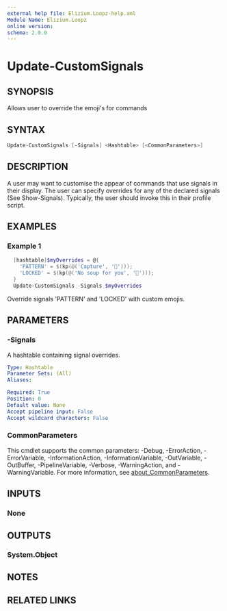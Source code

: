 ```yaml
---
external help file: Elizium.Loopz-help.xml
Module Name: Elizium.Loopz
online version:
schema: 2.0.0
---
```


# Update-CustomSignals

## SYNOPSIS

Allows user to override the emoji's for commands

## SYNTAX

```powershell
Update-CustomSignals [-Signals] <Hashtable> [<CommonParameters>]
```

## DESCRIPTION

A user may want to customise the appear of commands that use signals in their
display. The user can specify overrides for any of the declared signals (See
Show-Signals). Typically, the user should invoke this in their profile script.

## EXAMPLES

### Example 1

```powershell
  [hashtable]$myOverrides = @{
    'PATTERN' = $(kp(@('Capture', '👾')));
    'LOCKED' = $(kp(@('No soup for you', '🥣')));
  }
  Update-CustomSignals -Signals $myOverrides
```

Override signals 'PATTERN' and 'LOCKED' with custom emojis.

## PARAMETERS

### -Signals

A hashtable containing signal overrides.

```yaml
Type: Hashtable
Parameter Sets: (All)
Aliases:

Required: True
Position: 0
Default value: None
Accept pipeline input: False
Accept wildcard characters: False
```

### CommonParameters

This cmdlet supports the common parameters: -Debug, -ErrorAction, -ErrorVariable, -InformationAction, -InformationVariable, -OutVariable, -OutBuffer, -PipelineVariable, -Verbose, -WarningAction, and -WarningVariable. For more information, see [about_CommonParameters](http://go.microsoft.com/fwlink/?LinkID=113216).

## INPUTS

### None

## OUTPUTS

### System.Object

## NOTES

## RELATED LINKS
